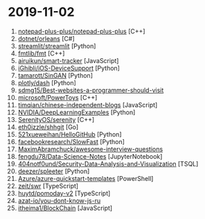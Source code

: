 # 2019-11-02

1. [notepad-plus-plus/notepad-plus-plus](https://github.com/notepad-plus-plus/notepad-plus-plus "Notepad++ official repository") [C++]
2. [dotnet/orleans](https://github.com/dotnet/orleans "Orleans is a cross-platform framework for building distributed applications with .NET") [C#]
3. [streamlit/streamlit](https://github.com/streamlit/streamlit "Streamlit — The fastest way to build custom ML tools") [Python]
4. [fmtlib/fmt](https://github.com/fmtlib/fmt "A modern formatting library") [C++]
5. [airuikun/smart-tracker](https://github.com/airuikun/smart-tracker "smart-tracker简易型前端无痕埋点") [JavaScript]
6. [iGhibli/iOS-DeviceSupport](https://github.com/iGhibli/iOS-DeviceSupport "This repository holds the device support files for the iOS, and I will update it regularly.") [Python]
7. [tamarott/SinGAN](https://github.com/tamarott/SinGAN "Official pytorch implementation of the paper: SinGAN: Learning a Generative Model from a Single Natural Image") [Python]
8. [plotly/dash](https://github.com/plotly/dash "Analytical Web Apps for Python & R. No JavaScript Required.") [Python]
9. [sdmg15/Best-websites-a-programmer-should-visit](https://github.com/sdmg15/Best-websites-a-programmer-should-visit "🔗 Some useful websites for programmers.") 
10. [microsoft/PowerToys](https://github.com/microsoft/PowerToys "Windows system utilities to maximize productivity") [C++]
11. [timqian/chinese-independent-blogs](https://github.com/timqian/chinese-independent-blogs "中文独立博客列表") [JavaScript]
12. [NVIDIA/DeepLearningExamples](https://github.com/NVIDIA/DeepLearningExamples "Deep Learning Examples") [Python]
13. [SerenityOS/serenity](https://github.com/SerenityOS/serenity "Serenity Operating System") [C++]
14. [eth0izzle/shhgit](https://github.com/eth0izzle/shhgit "Ah shhgit! Find GitHub secrets in real time") [Go]
15. [521xueweihan/HelloGitHub](https://github.com/521xueweihan/HelloGitHub "Find pearls on open-source seashore 分享 GitHub 上有趣、入门级的开源项目") [Python]
16. [facebookresearch/SlowFast](https://github.com/facebookresearch/SlowFast "Present SlowFast networks for video recognition.") [Python]
17. [MaximAbramchuck/awesome-interview-questions](https://github.com/MaximAbramchuck/awesome-interview-questions "A curated awesome list of lists of interview questions. Feel free to contribute! 🎓") 
18. [fengdu78/Data-Science-Notes](https://github.com/fengdu78/Data-Science-Notes "数据科学的笔记以及资料搜集") [JupyterNotebook]
19. [404notf0und/Security-Data-Analysis-and-Visualization](https://github.com/404notf0und/Security-Data-Analysis-and-Visualization "2018-2020青年安全圈-活跃技术博主/博客") [TSQL]
20. [deezer/spleeter](https://github.com/deezer/spleeter "Deezer source separation library including pretrained models.") [Python]
21. [Azure/azure-quickstart-templates](https://github.com/Azure/azure-quickstart-templates "Azure Quickstart Templates") [PowerShell]
22. [zeit/swr](https://github.com/zeit/swr "React Hooks library for remote data fetching") [TypeScript]
23. [huytd/pomoday-v2](https://github.com/huytd/pomoday-v2 "A keyboard only task management web app") [TypeScript]
24. [azat-io/you-dont-know-js-ru](https://github.com/azat-io/you-dont-know-js-ru "📚 Russian translation of You Don't Know JS book series") 
25. [itheima1/BlockChain](https://github.com/itheima1/BlockChain "黑马程序员 120天全栈区块链开发 开源教程") [JavaScript]
